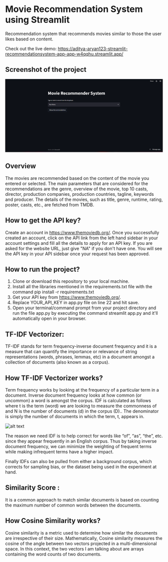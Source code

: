 # Movie Recommendation System using Streamlit

Recommendation system that recommends movies similar to those the user likes based on content.

Check out the live demo: https://aditya-aryan123-streamlit-recommendationsystem-app-app-w4qqhu.streamlit.app/


## Screenshot of the project

![plot](Screenshot1.png)

## Overview

The movies are recommended based on the content of the movie you entered or selected. The main parameters that are considered for the recommendations are the genre, overview of the movie, top 10 casts, director, production companies, production countries, tagline, keywords and producer. The details of the movies, such as title, genre, runtime, rating, poster, casts, etc., are fetched from TMDB.


## How to get the API key?

Create an account in https://www.themoviedb.org/. Once you successfully created an account, click on the API link from the left hand sidebar in your account settings and fill all the details to apply for an API key. If you are asked for the website URL, just give "NA" if you don't have one. You will see the API key in your API sidebar once your request has been approved.


## How to run the project?

1. Clone or download this repository to your local machine.
2. Install all the libraries mentioned in the requirements.txt file with the command pip install -r requirements.txt
3. Get your API key from https://www.themoviedb.org/.
4. Replace YOUR_API_KEY in app.py file on line 22 and hit save.
5. Open your terminal/command prompt from your project directory and run the file app.py by executing the command streamlit app.py and it'll automatically open in your browser.


## TF-IDF Vectorizer:

TF-IDF stands for term frequency-inverse document frequency and it is a measure that can quantify the importance or relevance of string representations (words, phrases, lemmas, etc)  in a document amongst a collection of documents (also known as a corpus).

## How TF-IDF Vectorizer works?

Term frequency works by looking at the frequency of a particular term in a document. Inverse document frequency looks at how common (or uncommon) a word is amongst the corpus. IDF is calculated as follows where t is the term (word) we are looking to measure the commonness of and N is the number of documents (d) in the corpus (D).. The denominator is simply the number of documents in which the term, t, appears in. 

 ![alt text](https://ecm.capitalone.com/WCM/tech/tf-idf-1.png)

The reason we need IDF is to help correct for words like “of”, “as”, “the”, etc. since they appear frequently in an English corpus. Thus by taking inverse document frequency, we can minimize the weighting of frequent terms while making infrequent terms have a higher impact.

Finally IDFs can also be pulled from either a background corpus, which corrects for sampling bias, or the dataset being used in the experiment at hand.

## Similarity Score :

It is a common approach to match similar documents is based on counting the maximum number of common words between the documents.


## How Cosine Similarity works?

Cosine similarity is a metric used to determine how similar the documents are irrespective of their size.
Mathematically, Cosine similarity measures the cosine of the angle between two vectors projected in a multi-dimensional space.
In this context, the two vectors I am talking about are arrays containing the word counts of two documents.
